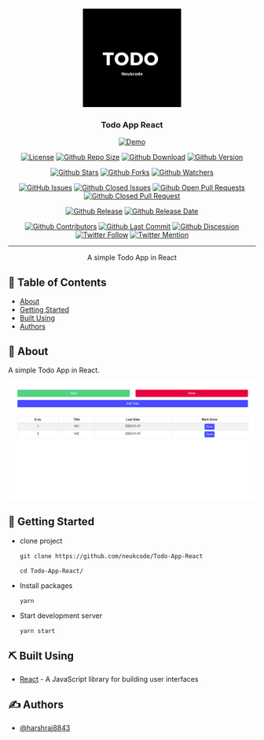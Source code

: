 <p align="center">
  <a href="" rel="noopener">
 <img width=200px height=200px src="project/logo.png" alt="Project logo"></a>
</p>

<h3 align="center">Todo App React</h3>

<div align="center">

[![Demo](https://img.shields.io/badge/Demo-LIVE-blue)](https://neukcodedemo.web.app/todo)

[![License](https://img.shields.io/github/license/neukcode/Todo-App-React)](https://github.com/neukcode/Todo-App-React/blob/master/LICENSE.md) [![Github Repo Size](https://img.shields.io/github/repo-size/neukcode/Todo-App-React)](https://github.com/neukcode/Todo-App-React) [![Github Download](https://img.shields.io/github/downloads/neukcode/Todo-App-React/total)](https://github.com/neukcode/Todo-App-React) [![Github Version](https://img.shields.io/github/package-json/v/neukcode/Todo-App-React)](https://github.com/neukcode/Todo-App-React)

[![Github Stars](https://img.shields.io/github/stars/neukcode/Todo-App-React?style=social)](https://github.com/neukcode/Todo-App-React/stargazers) [![Github Forks](https://img.shields.io/github/forks/neukcode/Todo-App-React?style=social)](https://github.com/neukcode/Todo-App-React/network/members) [![Github Watchers](https://img.shields.io/github/watchers/neukcode/Todo-App-React?style=social)](https://github.com/neukcode/Todo-App-React/watchers)

[![GitHub Issues](https://img.shields.io/github/issues/neukcode/Todo-App-React)](https://github.com/neukcode/Todo-App-React/issues) [![Github Closed Issues](https://img.shields.io/github/issues-closed/neukcode/Todo-App-React)](https://github.com/neukcode/Todo-App-React/issues?q=is%3Aissue+is%3Aclosed) [![Gihub Open Pull Requests](https://img.shields.io/github/issues-pr/neukcode/Todo-App-React)](https://github.com/neukcode/Todo-App-React/pulls) [![Github Closed Pull Request](https://img.shields.io/github/issues-pr-closed/neukcode/Todo-App-React)](https://github.com/neukcode/Todo-App-React/pulls?q=is%3Apr+is%3Aclosed)

[![Github Release](https://img.shields.io/github/v/release/neukcode/Todo-App-React)](https://github.com/neukcode/Todo-App-React) [![Github Release Date](https://img.shields.io/github/release-date/neukcode/Todo-App-React)](https://github.com/neukcode/Todo-App-React)

[![Github Contributors](https://img.shields.io/github/contributors/neukcode/Todo-App-React)](https://github.com/neukcode/Todo-App-React/graphs/contributors) [![Github Last Commit](https://img.shields.io/github/last-commit/neukcode/Todo-App-React)](https://github.com/neukcode/Todo-App-React/graphs/commit-activity) [![Github Discession](https://img.shields.io/github/discussions/neukcode/Todo-App-React)](https://github.com/neukcode/Todo-App-React/discussions) [![Twitter Follow](https://img.shields.io/twitter/follow/neukcode?style=social&label=Follow)](https://twitter.com/neukcode?ref_src=twsrc%5Etfw) [![Twitter Mention](https://img.shields.io/twitter/url?label=%40Mention&style=social&url=https://twitter.com/neukcode)](https://twitter.com/intent/tweet?screen_name=neukcode&ref_src=twsrc%5Etfw)




</div>

---

<p align="center"> A simple Todo App in React
    <br> 
</p>

## 📝 Table of Contents

- [About](#about)
- [Getting Started](#getting_started)
- [Built Using](#built_using)
- [Authors](#authors)

## 🧐 About <a name = "about"></a>

A simple Todo App in React.

<p align="center">
 <img src="project/image.png" alt="Project logo">
</p>

## 🏁 Getting Started <a name = "getting_started"></a>

- clone project
  ```
  git clone https://github.com/neukcode/Todo-App-React
  ```
  ```
  cd Todo-App-React/
  ```
- Install packages
  ```
  yarn
  ```
- Start development server
  ```
  yarn start
  ```

## ⛏️ Built Using <a name = "built_using"></a>

- [React](https://reactjs.org/) - A JavaScript library for building user interfaces

## ✍️ Authors <a name = "authors"></a>

- [@harshraj8843](https://github.com/harshraj8843)


